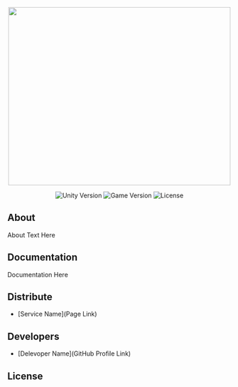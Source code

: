 <p align="center">
      <img src="https://i.ibb.co/Gp9d6pj/appstore.jpg" width="500" height="400">
</p>

<p align="center">
   <img src="" alt="Unity Version">
   <img src="" alt="Game Version">
   <img src="" alt="License">
</p>

## About

About Text Here

## Documentation

Documentation Here

## Distribute

- [Service Name](Page Link)


## Developers

- [Delevoper Name](GitHub Profile Link)

## License
